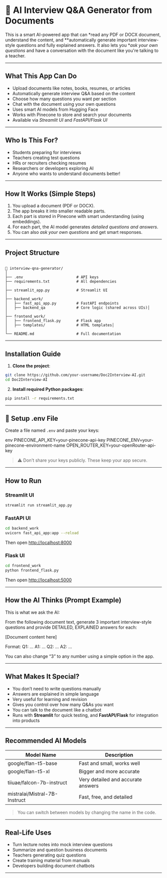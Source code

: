# 📄 AI Interview Q&A Generator from Documents

This is a smart AI-powered app that can *read any PDF or DOCX document, understand the content, and **automatically generate important interview-style questions and fully explained answers. It also lets you **ask your own questions* and have a conversation with the document like you're talking to a teacher.

---

## What This App Can Do

- Upload documents like notes, books, resumes, or articles  
- Automatically generate interview Q&A based on the content  
- Choose how many questions you want per section  
- Chat with the document using your own questions  
- Uses smart AI models from Hugging Face  
- Works with Pinecone to store and search your documents  
- Available via *Streamlit UI* and *FastAPI/Flask UI*  

---

## Who Is This For?

- Students preparing for interviews
- Teachers creating test questions
- HRs or recruiters checking resumes
- Researchers or developers exploring AI
- Anyone who wants to understand documents better!

---

## How It Works (Simple Steps)

1. You upload a document (PDF or DOCX).
2. The app breaks it into smaller readable parts.
3. Each part is stored in Pinecone with smart understanding (using embeddings).
4. For each part, the AI model generates *detailed questions and answers*.
5. You can also *ask your own questions* and get smart responses.

---

## Project Structure
```

📁 interview-qna-generator/
│              
├── .env                        # API keys
├── requirements.txt            # All dependencies
│
├── streamlit_app.py            # Streamlit UI
│
├── backend_work/
│   ├── fast_api_app.py         # FastAPI endpoints
│   ├── backend_qa              # Core logic (shared across UIs)│   
│
├── frontend_work/
│   ├── frontend_flask.py       # Flask app
│   ├── templates/              # HTML templates│   
│
└── README.md                   # Full documentation
```

---

## Installation Guide

1. **Clone the project**:

```bash
git clone https://github.com/your-username/Doc2Interview-AI.git
cd Doc2Interview-AI
```

2. **Install required Python packages**:

```bash
pip install -r requirements.txt
```

---

## 🔐 Setup .env File

Create a file named `.env` and paste your keys:

env
PINECONE_API_KEY=your-pinecone-api-key
PINECONE_ENV=your-pinecone-environment-name
OPEN_ROUTER_KEY=your-openRouter-api-key


> ⚠ Don’t share your keys publicly. These keep your app secure.

---

## How to Run

### Streamlit UI

```bash
streamlit run streamlit_app.py
```

### FastAPI UI

```bash
cd backend_work
uvicorn fast_api_app:app --reload
```

Then open [http://localhost:8000](http://localhost:8000)

### Flask UI

```bash
cd frontend_work
python frontend_flask.py
```

Then open [http://localhost:5000](http://localhost:5000)

---

## How the AI Thinks (Prompt Example)

This is what we ask the AI:


From the following document text, generate 3 important interview-style questions
and provide DETAILED, EXPLAINED answers for each:

[Document content here]

Format:
Q1: ...
A1: ...
Q2: ...
A2: ...


You can also change “3” to any number using a simple option in the app.

---

## What Makes It Special?

- You don’t need to write questions manually  
- Answers are explained in simple language  
- Very useful for learning and revision  
- Gives you control over how many Q&As you want  
- You can talk to the document like a chatbot  
- Runs with **Streamlit** for quick testing, and **FastAPI/Flask** for integration into products

---

## Recommended AI Models

| Model Name                  | Description                       |
|----------------------------|-----------------------------------|
| google/flan-t5-base        | Fast and small, works well        |
| google/flan-t5-xl          | Bigger and more accurate          |
| tiiuae/falcon-7b-instruct  | Very detailed and accurate answers|
| mistralai/Mistral-7B-Instruct | Fast, free, and detailed         |

> You can switch between models by changing the name in the code.

---

## Real-Life Uses

- Turn lecture notes into mock interview questions  
- Summarize and question business documents  
- Teachers generating quiz questions  
- Create training material from manuals  
- Developers building document chatbots  

---
